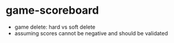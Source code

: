 # game-scoreboard

- game delete: hard vs soft delete
- assuming scores cannot be negative and should be validated